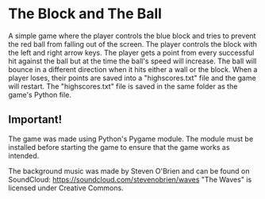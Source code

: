 # The Block and The Ball

A simple game where the player controls the blue block and tries to prevent the red ball from falling out of the screen. 
The player controls the block with the left and right arrow keys.
The player gets a point from every successful hit against the ball but at the time the ball's speed will increase.
The ball will bounce in a different direction when it hits either a wall or the block.
When a player loses, their points are saved into a "highscores.txt" file and the game will restart.
The "highscores.txt" file is saved in the same folder as the game's Python file.

## Important!

The game was made using Python's Pygame module.
The module must be installed before starting the game to ensure that the game works as intended.

The background music was made by Steven O'Brien and can be found on SoundCloud: https://soundcloud.com/stevenobrien/waves
"The Waves" is licensed under Creative Commons.
